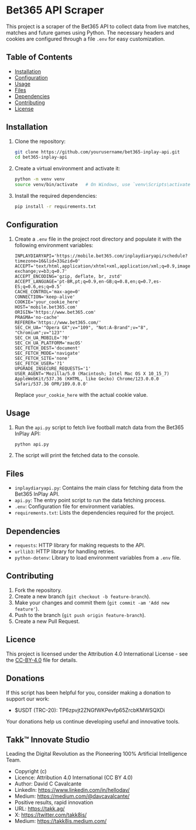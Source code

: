 # Bet365 API Scraper

This project is a scraper of the Bet365 API to collect data from live matches, matches and future games using Python. The necessary headers and cookies are configured through a file `.env` for easy customization.

## Table of Contents

-   [Installation](#installation)
-   [Configuration](#configuration)
-   [Usage](#usage)
-   [Files](#files)
-   [Dependencies](#dependencies)
-   [Contributing](#contributing) 
-   [License](#license)

## Installation

1. Clone the repository:

    ```bash
    git clone https://github.com/yourusername/bet365-inplay-api.git
    cd bet365-inplay-api
    ```

2. Create a virtual environment and activate it:

    ```bash
    python -m venv venv
    source venv/bin/activate   # On Windows, use `venv\Scripts\activate`
    ```

3. Install the required dependencies:
    ```bash
    pip install -r requirements.txt
    ```

## Configuration

1. Create a `.env` file in the project root directory and populate it with the following environment variables:

    ```plaintext
    INPLAYDIARYAPI='https://mobile.bet365.com/inplaydiaryapi/schedule?timezone=16&lid=33&zid=0'
    ACCEPT='text/html,application/xhtml+xml,application/xml;q=0.9,image/avif,image/webp,image/apng,*/*;q=0.8,application/signed-exchange;v=b3;q=0.7'
    ACCEPT_ENCODING='gzip, deflate, br, zstd'
    ACCEPT_LANGUAGE='pt-BR,pt;q=0.9,en-GB;q=0.8,en;q=0.7,es-ES;q=0.6,es;q=0.5'
    CACHE_CONTROL='max-age=0'
    CONNECTION='keep-alive'
    COOKIE='your_cookie_here'
    HOST='mobile.bet365.com'
    ORIGIN='https://www.bet365.com'
    PRAGMA='no-cache'
    REFERER='https://www.bet365.com/'
    SEC_CH_UA='"Opera GX";v="109", "Not:A-Brand";v="8", "Chromium";v="123"'
    SEC_CH_UA_MOBILE='?0'
    SEC_CH_UA_PLATFORM='macOS'
    SEC_FETCH_DEST='document'
    SEC_FETCH_MODE='navigate'
    SEC_FETCH_SITE='none'
    SEC_FETCH_USER='?1'
    UPGRADE_INSECURE_REQUESTS='1'
    USER_AGENT='Mozilla/5.0 (Macintosh; Intel Mac OS X 10_15_7) AppleWebKit/537.36 (KHTML, like Gecko) Chrome/123.0.0.0 Safari/537.36 OPR/109.0.0.0'
    ```

    Replace `your_cookie_here` with the actual cookie value.

## Usage

1. Run the `api.py` script to fetch live football match data from the Bet365 InPlay API:

    ```bash
    python api.py
    ```

2. The script will print the fetched data to the console.

## Files

-   `inplaydiaryapi.py`: Contains the main class for fetching data from the Bet365 InPlay API.
-   `api.py`: The entry point script to run the data fetching process.
-   `.env`: Configuration file for environment variables.
-   `requirements.txt`: Lists the dependencies required for the project.

## Dependencies

-   `requests`: HTTP library for making requests to the API.
-   `urllib3`: HTTP library for handling retries.
-   `python-dotenv`: Library to load environment variables from a `.env` file.

## Contributing

1. Fork the repository.
2. Create a new branch (`git checkout -b feature-branch`).
3. Make your changes and commit them (`git commit -am 'Add new feature'`).
4. Push to the branch (`git push origin feature-branch`).
5. Create a new Pull Request.

## Licence

This project is licensed under the Attribution 4.0 International License - see the [CC-BY-4.0](CC-BY-4.0) file for details.

## Donations

If this script has been helpful for you, consider making a donation to support our work:

-   $USDT (TRC-20): TP6zpvjt2ZNGfWKPevfp65ZrcbKMWSQXDi

Your donations help us continue developing useful and innovative tools.

## Takk™ Innovate Studio

Leading the Digital Revolution as the Pioneering 100% Artificial Intelligence Team.

-   Copyright (c)
-   Licence: Attribution 4.0 International (CC BY 4.0)
-   Author: David C Cavalcante
-   LinkedIn: https://www.linkedin.com/in/hellodav/
-   Medium: https://medium.com/@davcavalcante/
-   Positive results, rapid innovation
-   URL: https://takk.ag/
-   X: https://twitter.com/takk8is/
-   Medium: https://takk8is.medium.com/
